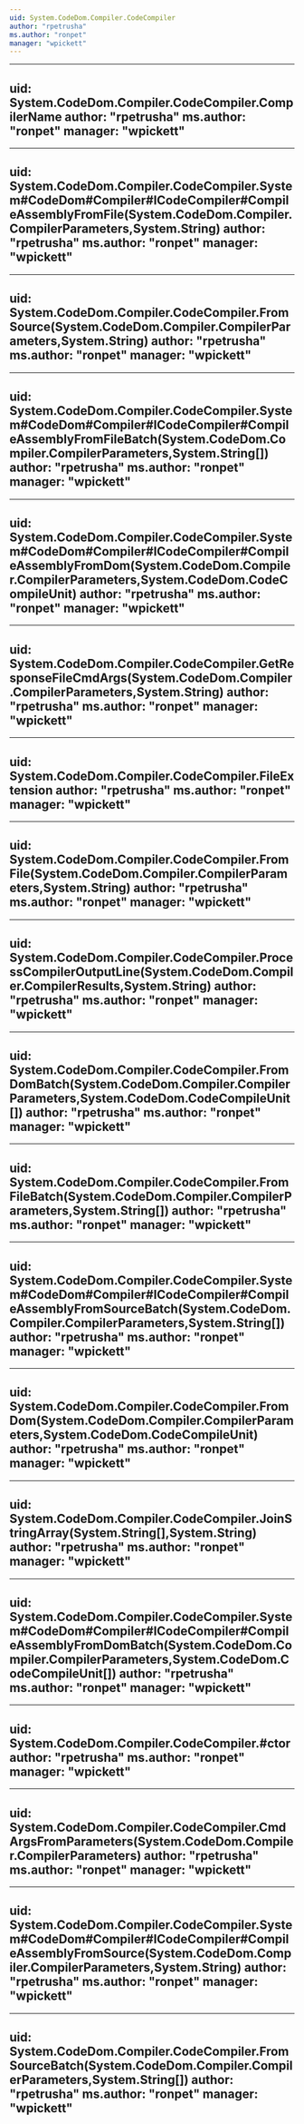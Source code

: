 ```yaml
---
uid: System.CodeDom.Compiler.CodeCompiler
author: "rpetrusha"
ms.author: "ronpet"
manager: "wpickett"
---
```


---
uid: System.CodeDom.Compiler.CodeCompiler.CompilerName
author: "rpetrusha"
ms.author: "ronpet"
manager: "wpickett"
---

---
uid: System.CodeDom.Compiler.CodeCompiler.System#CodeDom#Compiler#ICodeCompiler#CompileAssemblyFromFile(System.CodeDom.Compiler.CompilerParameters,System.String)
author: "rpetrusha"
ms.author: "ronpet"
manager: "wpickett"
---

---
uid: System.CodeDom.Compiler.CodeCompiler.FromSource(System.CodeDom.Compiler.CompilerParameters,System.String)
author: "rpetrusha"
ms.author: "ronpet"
manager: "wpickett"
---

---
uid: System.CodeDom.Compiler.CodeCompiler.System#CodeDom#Compiler#ICodeCompiler#CompileAssemblyFromFileBatch(System.CodeDom.Compiler.CompilerParameters,System.String[])
author: "rpetrusha"
ms.author: "ronpet"
manager: "wpickett"
---

---
uid: System.CodeDom.Compiler.CodeCompiler.System#CodeDom#Compiler#ICodeCompiler#CompileAssemblyFromDom(System.CodeDom.Compiler.CompilerParameters,System.CodeDom.CodeCompileUnit)
author: "rpetrusha"
ms.author: "ronpet"
manager: "wpickett"
---

---
uid: System.CodeDom.Compiler.CodeCompiler.GetResponseFileCmdArgs(System.CodeDom.Compiler.CompilerParameters,System.String)
author: "rpetrusha"
ms.author: "ronpet"
manager: "wpickett"
---

---
uid: System.CodeDom.Compiler.CodeCompiler.FileExtension
author: "rpetrusha"
ms.author: "ronpet"
manager: "wpickett"
---

---
uid: System.CodeDom.Compiler.CodeCompiler.FromFile(System.CodeDom.Compiler.CompilerParameters,System.String)
author: "rpetrusha"
ms.author: "ronpet"
manager: "wpickett"
---

---
uid: System.CodeDom.Compiler.CodeCompiler.ProcessCompilerOutputLine(System.CodeDom.Compiler.CompilerResults,System.String)
author: "rpetrusha"
ms.author: "ronpet"
manager: "wpickett"
---

---
uid: System.CodeDom.Compiler.CodeCompiler.FromDomBatch(System.CodeDom.Compiler.CompilerParameters,System.CodeDom.CodeCompileUnit[])
author: "rpetrusha"
ms.author: "ronpet"
manager: "wpickett"
---

---
uid: System.CodeDom.Compiler.CodeCompiler.FromFileBatch(System.CodeDom.Compiler.CompilerParameters,System.String[])
author: "rpetrusha"
ms.author: "ronpet"
manager: "wpickett"
---

---
uid: System.CodeDom.Compiler.CodeCompiler.System#CodeDom#Compiler#ICodeCompiler#CompileAssemblyFromSourceBatch(System.CodeDom.Compiler.CompilerParameters,System.String[])
author: "rpetrusha"
ms.author: "ronpet"
manager: "wpickett"
---

---
uid: System.CodeDom.Compiler.CodeCompiler.FromDom(System.CodeDom.Compiler.CompilerParameters,System.CodeDom.CodeCompileUnit)
author: "rpetrusha"
ms.author: "ronpet"
manager: "wpickett"
---

---
uid: System.CodeDom.Compiler.CodeCompiler.JoinStringArray(System.String[],System.String)
author: "rpetrusha"
ms.author: "ronpet"
manager: "wpickett"
---

---
uid: System.CodeDom.Compiler.CodeCompiler.System#CodeDom#Compiler#ICodeCompiler#CompileAssemblyFromDomBatch(System.CodeDom.Compiler.CompilerParameters,System.CodeDom.CodeCompileUnit[])
author: "rpetrusha"
ms.author: "ronpet"
manager: "wpickett"
---

---
uid: System.CodeDom.Compiler.CodeCompiler.#ctor
author: "rpetrusha"
ms.author: "ronpet"
manager: "wpickett"
---

---
uid: System.CodeDom.Compiler.CodeCompiler.CmdArgsFromParameters(System.CodeDom.Compiler.CompilerParameters)
author: "rpetrusha"
ms.author: "ronpet"
manager: "wpickett"
---

---
uid: System.CodeDom.Compiler.CodeCompiler.System#CodeDom#Compiler#ICodeCompiler#CompileAssemblyFromSource(System.CodeDom.Compiler.CompilerParameters,System.String)
author: "rpetrusha"
ms.author: "ronpet"
manager: "wpickett"
---

---
uid: System.CodeDom.Compiler.CodeCompiler.FromSourceBatch(System.CodeDom.Compiler.CompilerParameters,System.String[])
author: "rpetrusha"
ms.author: "ronpet"
manager: "wpickett"
---
